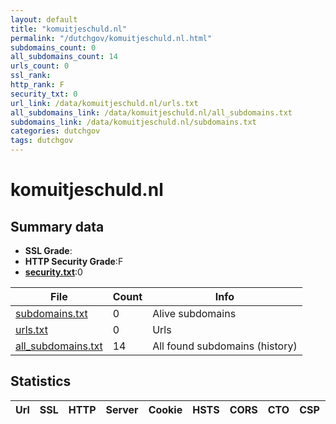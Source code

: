 ```yaml
---
layout: default
title: "komuitjeschuld.nl"
permalink: "/dutchgov/komuitjeschuld.nl.html"
subdomains_count: 0
all_subdomains_count: 14
urls_count: 0
ssl_rank: 
http_rank: F
security_txt: 0
url_link: /data/komuitjeschuld.nl/urls.txt
all_subdomains_link: /data/komuitjeschuld.nl/all_subdomains.txt
subdomains_link: /data/komuitjeschuld.nl/subdomains.txt
categories: dutchgov
tags: dutchgov
---
```



# komuitjeschuld.nl
## Summary data


 - **SSL Grade**:
 - **HTTP Security Grade**:F
 - **[security.txt](https://www.digitaleoverheid.nl/nieuws/standaard-security-txt-nu-verplicht-voor-overheid/)**:0


| File       | Count | Info |
|------------|-------|------|
|[subdomains.txt](/DutchGovScope/data/komuitjeschuld.nl/subdomains.txt)|0|Alive subdomains|
|[urls.txt](/DutchGovScope/data/komuitjeschuld.nl/urls.txt)|0|Urls|
|[all_subdomains.txt](/DutchGovScope/data/komuitjeschuld.nl/all_subdomains.txt)|14|All found subdomains (history)|


## Statistics


| Url | SSL | HTTP | Server | Cookie | HSTS | CORS | CTO | CSP | XFO | XXP | RP |FP| Tech |Title |
|--------|-------|-------|------|------|------|------|------|------|------|------|------|------|------|------|

